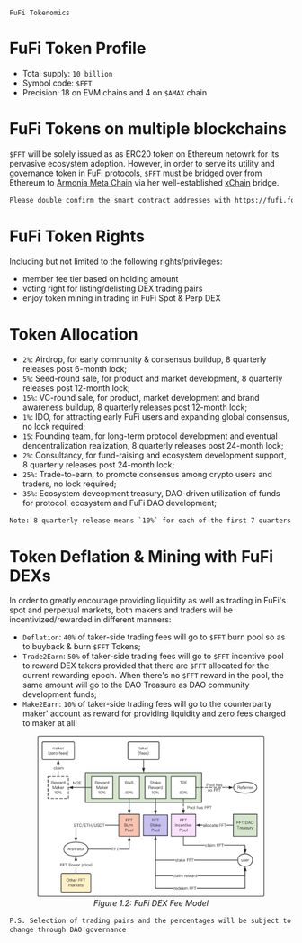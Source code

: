 `FuFi Tokenomics`

# FuFi Token Profile

- Total supply: `10 billion`
- Symbol code: `$FFT`
- Precision: 18 on EVM chains and 4 on `$AMAX` chain

# FuFi Tokens on multiple blockchains

`$FFT` will be solely issued as as ERC20 token on Ethereum netowrk for its pervasive ecosystem adoption. However, in order to serve its utility and governance token in FuFi protocols, `$FFT` must be bridged over from Ethereum to [Armonia Meta Chain](https://amax.network) via her well-established [xChain](https://xchain.pro) bridge.

```html
Please double confirm the smart contract addresses with https://fufi.foundation for absolute accuracy!
```

# FuFi Token Rights

Including but not limited to the following rights/privileges:

- member fee tier based on holding amount
- voting right for listing/delisting DEX trading pairs
- enjoy token mining in trading in FuFi Spot & Perp DEX

# Token Allocation
- `2%`: Airdrop, for early community & consensus buildup, 8 quarterly releases post 6-month lock;
- `5%`: Seed-round sale, for product and market development, 8 quarterly releases post 12-month lock;
- `15%`: VC-round sale, for product, market development and brand awareness buildup, 8 quarterly releases post 12-month lock;
- `1%`: IDO, for attracting early FuFi users and expanding global consensus, no lock required;
- `15`: Founding team, for long-term protocol development and eventual dencentralization realization, 8 quarterly releases post 24-month lock;
- `2%`: Consultancy, for fund-raising and ecosystem development support, 8 quarterly releases post 24-month lock;
- `25%`: Trade-to-earn, to promote consensus among crypto users and traders, no lock required;
- `35%`: Ecosystem deveopment treasury, DAO-driven utilization of funds for protocol, ecosystem and FuFi DAO development;

```html
Note: 8 quarterly release means `10%` for each of the first 7 quarters and `30%` for the final (i.e 8th) quarter.
```

# Token Deflation & Mining with FuFi DEXs

In order to greatly encourage providing liquidity as well as trading in FuFi's spot and perpetual markets, both makers and traders will be incentivized/rewarded in different manners:

- `Deflation`: `40%` of taker-side trading fees will go to `$FFT` burn pool so as to buyback & burn `$FFT` Tokens;
- `Trade2Earn`: `50%` of taker-side trading fees will go to `$FFT` incentive pool to reward DEX takers provided that there are `$FFT` allocated for the current rewarding epoch. When there's no `$FFT` reward in the pool, the same amount will go to the DAO Treasure as DAO community development funds;
- `Make2Earn`: `10%` of taker-side trading fees will go to the counterparty maker' account as reward for providing liquidity and zero fees charged to maker at all!
  
<div align="center"><img src="./assets/fufi_dex_fee_model.png" height="80%" width="80%"></div>
<div align="center"><i>Figure 1.2: FuFi DEX Fee Model</i></div>

```
P.S. Selection of trading pairs and the percentages will be subject to change through DAO governance
```
